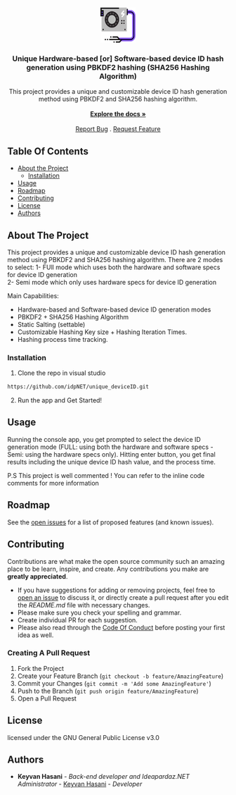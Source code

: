 <br/>
<p align="center">
  <a href="https://github.com/idpNET/unique_deviceID">
    <img src="Resources/logo.png" alt="Logo" width="80" height="80">
  </a>

  <h3 align="center">Unique Hardware-based [or] Software-based device ID hash generation using PBKDF2 hashing (SHA256 Hashing Algorithm)</h3>

  <p align="center">
    This project provides a unique and customizable device ID hash generation method using PBKDF2 and SHA256 hashing algorithm.
    <br/>
    <br/>
    <a href="https://github.com/idpNET/unique_deviceID"><strong>Explore the docs »</strong></a>
    <br/>
    <br/>
    <a href="https://github.com/idpNET/unique_deviceID/issues">Report Bug</a>
    .
    <a href="https://github.com/idpNET/unique_deviceID/issues">Request Feature</a>
  </p>
</p>

## Table Of Contents

* [About the Project](#about-the-project)
  * [Installation](#installation)
* [Usage](#usage)
* [Roadmap](#roadmap)
* [Contributing](#contributing)
* [License](#license)
* [Authors](#authors)

## About The Project

This project provides a unique and customizable device ID hash generation method using PBKDF2 and SHA256 hashing algorithm. There are 2 modes to select:
1- FUll mode which uses both the hardware and software specs for device ID generation  
2- Semi mode which only uses hardware specs for device ID generation

Main Capabilities:

* Hardware-based and Software-based device ID generation modes
* PBKDF2 + SHA256 Hashing Algorithm
* Static Salting (settable)
* Customizable Hashing Key size + Hashing Iteration Times.
* Hashing process time tracking.

### Installation

1. Clone the repo in visual studio
```sh
https://github.com/idpNET/unique_deviceID.git
```
2. Run the app and Get Started!

## Usage

Running the console app, you get prompted to select the device ID generation mode (FULL: using both the hardware and software specs - Semi: using the hardware specs only). Hitting enter button, you get final results including the unique device ID hash value, and the process time.

P.S This project is well commented ! You can refer to the inline code comments for more information

## Roadmap

See the [open issues](https://github.com/idpNET/secure-facial-recognition-security-system-using-emguCV/issues) for a list of proposed features (and known issues).

## Contributing

Contributions are what make the open source community such an amazing place to be learn, inspire, and create. Any contributions you make are **greatly appreciated**.
* If you have suggestions for adding or removing projects, feel free to [open an issue](https://github.com/idpNET/secure-facial-recognition-security-system-using-emguCV/issues/new) to discuss it, or directly create a pull request after you edit the *README.md* file with necessary changes.
* Please make sure you check your spelling and grammar.
* Create individual PR for each suggestion.
* Please also read through the [Code Of Conduct](https://github.com/idpNET/secure-facial-recognition-security-system-using-emguCV/blob/main/CODE_OF_CONDUCT.md) before posting your first idea as well.

### Creating A Pull Request

1. Fork the Project
2. Create your Feature Branch (`git checkout -b feature/AmazingFeature`)
3. Commit your Changes (`git commit -m 'Add some AmazingFeature'`)
4. Push to the Branch (`git push origin feature/AmazingFeature`)
5. Open a Pull Request

## License

 licensed under the GNU General Public License v3.0

## Authors

* **Keyvan Hasani** - *Back-end developer and Ideapardaz.NET Administrator* - [Keyvan Hasani](https://github.com/idpNET) - *Developer*
